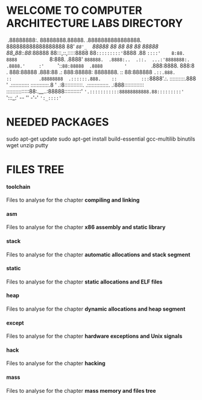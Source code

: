 WELCOME TO COMPUTER ARCHITECTURE LABS DIRECTORY
======================
﻿
                 .88888888:. 
                88888888.88888. 
              .8888888888888888. 
              888888888888888888 
              88' _`88'_  `88888 
              88 88 88 88  88888 
              88_88_::_88_:88888 
              88:::,::,:::::8888 
              88`:::::::::'`8888 
             .88  `::::'    8:88. 
            8888            `8:888. 
          .8888'             `888888. 
         .8888:..  .::.  ...:'8888888:. 
        .8888.'     :'     `'::`88:88888 
       .8888        '         `.888:8888. 
      888:8         .           888:88888 
    .888:88        .:           888:88888: 
    8888888.       ::           88:888888 
    `.::.888.      ::          .88888888 
   .::::::.888.    ::         :::`8888'.:. 
  ::::::::::.888   '         .:::::::::::: 
  ::::::::::::.8    '      .:8::::::::::::. 
 .::::::::::::::.        .:888::::::::::::: 
 :::::::::::::::88:.__..:88888:::::::::::' 
  `'.:::::::::::88888888888.88:::::::::' 
        `':::_:' -- '' -'-' `':_::::'` 


NEEDED PACKAGES 
======================

sudo apt-get update
sudo apt-get install build-essential gcc-multilib binutils wget unzip putty

FILES TREE
======================

#### toolchain
Files to analyse for the chapter **compiling and linking**

#### asm
Files to analyse for the chapter **x86 assembly and static library**

#### stack
Files to analyse for the chapter **automatic allocations and stack segment**

#### static
Files to analyse for the chapter **static allocations and ELF files**

#### heap
Files to analyse for the chapter **dynamic allocations and heap segment**

#### except
Files to analyse for the chapter **hardware exceptions and Unix signals**

#### hack
Files to analyse for the chapter **hacking**

#### mass
Files to analyse for the chapter **mass memory and files tree**

